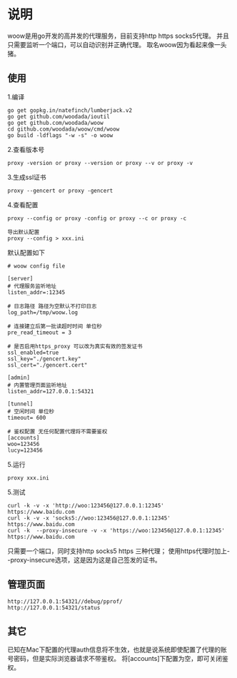 # 说明

woow是用go开发的高并发的代理服务，目前支持http https socks5代理。
并且只需要监听一个端口，可以自动识别并正确代理。
取名woow因为看起来像一头猪。

## 使用

1.编译
```
go get gopkg.in/natefinch/lumberjack.v2
go get github.com/woodada/ioutil
go get github.com/woodada/woow
cd github.com/woodada/woow/cmd/woow
go build -ldflags "-w -s" -o woow
```

2.查看版本号
```
proxy -version or proxy --version or proxy --v or proxy -v
```

3.生成ssl证书
```
proxy --gencert or proxy -gencert
```

4.查看配置
```
proxy --config or proxy -config or proxy --c or proxy -c

导出默认配置
proxy --config > xxx.ini
```

默认配置如下
```
# woow config file

[server]
# 代理服务监听地址
listen_addr=:12345

# 日志路径 路径为空默认不打印日志
log_path=/tmp/woow.log

# 连接建立后第一批读超时时间 单位秒
pre_read_timeout = 3

# 是否启用https_proxy 可以改为真实有效的签发证书
ssl_enabled=true
ssl_key="./gencert.key"
ssl_cert="./gencert.cert"

[admin]
# 内置管理页面监听地址
listen_addr=127.0.0.1:54321

[tunnel]
# 空闲时间 单位秒 
timeout= 600

# 鉴权配置 无任何配置代理将不需要鉴权
[accounts]
woo=123456
lucy=123456
```

5.运行
```
proxy xxx.ini
```

5.测试

```
curl -k -v -x 'http://woo:123456@127.0.0.1:12345' https://www.baidu.com
curl -k -v -x 'socks5://woo:123456@127.0.0.1:12345' https://www.baidu.com
curl -k  --proxy-insecure -v -x 'https://woo:123456@127.0.0.1:12345' https://www.baidu.com
```
只需要一个端口，同时支持http socks5 https 三种代理；
使用https代理时加上--proxy-insecure选项，这是因为这是自己签发的证书。

## 管理页面

```
http://127.0.0.1:54321//debug/pprof/
http://127.0.0.1:54321/status
```

## 其它
已知在Mac下配置的代理auth信息将不生效，也就是说系统即使配置了代理的账号密码，但是实际浏览器请求不带鉴权。
将[accounts]下配置为空，即可关闭鉴权。

